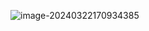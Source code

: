 ![image-20240322170934385](C:\Users\liqian\AppData\Roaming\Typora\typora-user-images\image-20240322170934385.png)